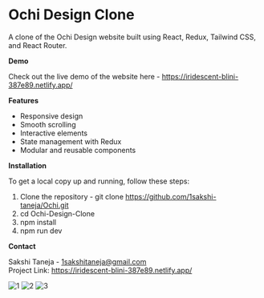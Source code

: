 # Ochi Design Clone

A clone of the Ochi Design website built using React, Redux, Tailwind CSS, and React Router.

**Demo**

Check out the live demo of the website here - https://iridescent-blini-387e89.netlify.app/

**Features**
* Responsive design
* Smooth scrolling
* Interactive elements
* State management with Redux
* Modular and reusable components

**Installation**

To get a local copy up and running, follow these steps:
1. Clone the repository - git clone https://github.com/1sakshi-taneja/Ochi.git
2. cd Ochi-Design-Clone
3. npm install
4. npm run dev

**Contact**

Sakshi Taneja - 1sakshitaneja@gmail.com                                                                                                                            
Project Link: https://iridescent-blini-387e89.netlify.app/

![1](https://github.com/1sakshi-taneja/Ochi/assets/129212743/3417f00e-d754-4543-89ba-89d963b5ca81)
![2](https://github.com/1sakshi-taneja/Ochi/assets/129212743/52e99d5e-1069-4217-978a-ae6c45e6108f)
![3](https://github.com/1sakshi-taneja/Ochi/assets/129212743/5b34d439-00bb-4377-91bb-26543d91f1cd)





